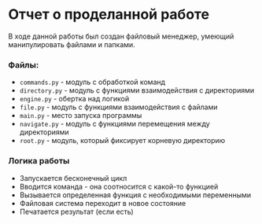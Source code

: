 # Отчет о проделанной работе

В ходе данной работы был создан файловый менеджер, умеющий манипулировать файлами и папками.

### Файлы:
- `commands.py` - модуль с обработкой команд
- `directory.py` - модуль с функциями взаимодействия с директориями
- `engine.py` - обертка над логикой
- `file.py` - модуль с функциями взаимодействия с файлами
- `main.py` - место запуска программы
- `navigate.py` - модуль с функциями перемещения между директориями
- `root.py` - модуль, который фиксирует корневую директорию

### Логика работы
- Запускается бесконечный цикл
- Вводится команда - она соотносится с какой-то функцией
- Вызывается определенная функция с необходимыми переменными
- Файловая система переходит в новое состояние
- Печатается результат (если есть)
